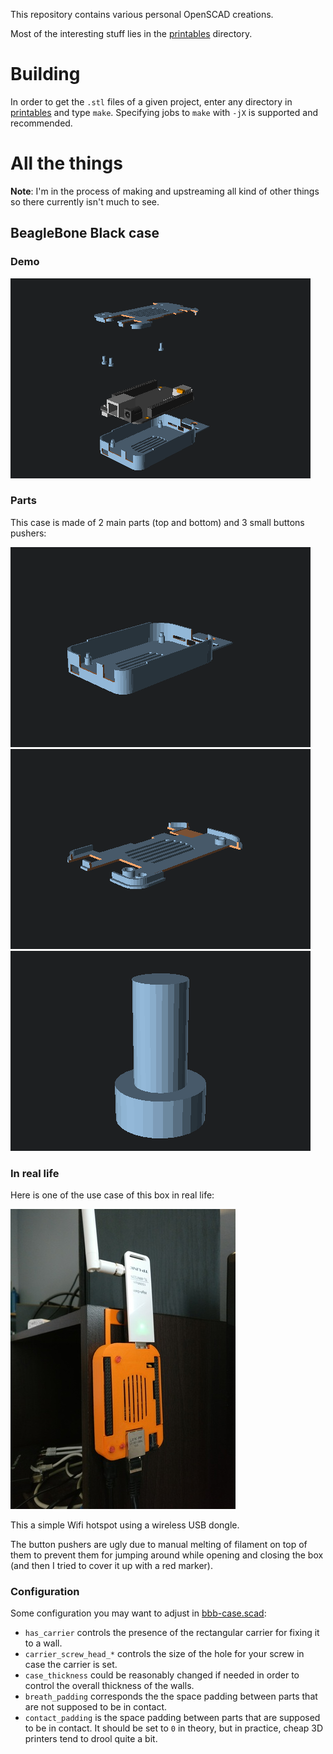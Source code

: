 This repository contains various personal OpenSCAD creations.

Most of the interesting stuff lies in the [printables](printables) directory.

Building
========

In order to get the `.stl` files of a given project, enter any directory in
[printables](printables/) and type `make`. Specifying jobs to `make` with `-jX`
is supported and recommended.

All the things
==============

**Note**: I'm in the process of making and upstreaming all kind of other things
so there currently isn't much to see.

BeagleBone Black case
---------------------

### Demo

![Case demo](img/bbb-case/bbb-case.gif)

### Parts

This case is made of 2 main parts (top and bottom) and 3 small buttons pushers:

![Case bottom](img/bbb-case/bbb-case-bottom.png)
![Case top](img/bbb-case/bbb-case-top.png)
![Case button pusher](img/bbb-case/bbb-case-btnpusher.png)

### In real life

Here is one of the use case of this box in real life:

![In real life](img/bbb-case/real-life.jpg)

This a simple Wifi hotspot using a wireless USB dongle.

The button pushers are ugly due to manual melting of filament on top of them to
prevent them for jumping around while opening and closing the box (and then I
tried to cover it up with a red marker).

### Configuration

Some configuration you may want to adjust in [bbb-case.scad](printables/bbb-case/bbb-case.scad):

- `has_carrier` controls the presence of the rectangular carrier for fixing it
  to a wall.
- `carrier_screw_head_*` controls the size of the hole for your screw in case
  the carrier is set.
- `case_thickness` could be reasonably changed if needed in order to control
  the overall thickness of the walls.
- `breath_padding` corresponds the the space padding between parts that are not
  supposed to be in contact.
- `contact_padding` is the space padding between parts that are supposed to be
  in contact. It should be set to `0` in theory, but in practice, cheap 3D
  printers tend to drool quite a bit.
